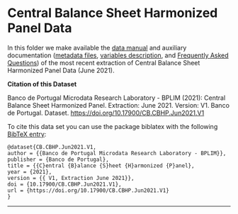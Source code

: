 # Central Balance Sheet Harmonized Panel Data


In this folder we make available the [data manual](https://github.com/BPLIM/Manuals/blob/master/Data/CBHP/JUN21/CBHP_manual_JUN2021.pdf) and auxiliary documentation ([metadata files](https://github.com/BPLIM/Manuals/tree/master/Data/CBHP/JUN21/aux_files/describe_dataset), [variables description](https://github.com/BPLIM/Manuals/tree/master/Data/CBHP/JUN21/aux_files/variables_description), and [Frequently Asked Questions](https://github.com/BPLIM/Manuals/blob/master/Data/CBHP/JUN21/aux_files/faq/CBHP_faq.md)) of the most recent extraction of Central Balance Sheet Harmonized Panel Data (June 2021).


**Citation of this Dataset**

Banco de Portugal Microdata Research Laboratory - BPLIM (2021): Central Balance Sheet Harmonized Panel. Extraction: June 2021. Version: V1. Banco de Portugal. Dataset. https://doi.org/10.17900/CB.CBHP.Jun2021.V1



To cite this data set you can use the package biblatex with the following [BibTeX entry](https://github.com/BPLIM/Manuals/tree/master/Data/CBHP/JUN21/aux_files/bibtex/CBHP.bib):

```
@dataset{CB.CBHP.Jun2021.V1,
author = {{Banco de Portugal Microdata Research Laboratory - BPLIM}},
publisher = {Banco de Portugal},
title = {{C}entral {B}alance {S}heet {H}armonized {P}anel},
year = {2021},
version = {{ V1, Extraction June 2021}},
doi = {10.17900/CB.CBHP.Jun2021.V1},
url = {https://doi.org/10.17900/CB.CBHP.Jun2021.V1}
}
```

----------------------------------------------------------------------------------------------------------------------------------------------
